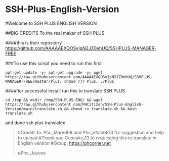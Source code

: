 # SSH-Plus-English-Version


#Welcome to SSH PLUS ENGLISH VERSION 

##BIG CREDITS To the real maker of SSH PLUS

####this is their repository https://github.com/AAAAAEXQOSyIpN2JZ0ehUQ/SSHPLUS-MANAGER-FREE


###To use this script you need to run this first

`apt-get update -y; apt-get upgrade -y; wget https://raw.githubusercontent.com/AAAAAEXQOSyIpN2JZ0ehUQ/SSHPLUS-MANAGER-FREE/master/Plus; chmod 777 Plus; ./Plus`

###after successful install run this to translate SSH PLUS

`cd /tmp && mkdir /tmp/SSH-PLUS-ENG/ && wget https://raw.githubusercontent.com/PHCitizen/SSH-Plus-English-Version/main/translate.sh && chmod +x translate.sh && bash translate.sh`


and done ssh plus translated
>
> #Credits to: Phc_Mared08  and Phc_efstab813 for suggestion and help to upload
> #Thank you Cupcake_13 to requesting this to translate in English version
> #Group: https://phcorner.net
>
> #Phc_Jayvee
>
